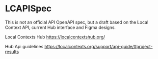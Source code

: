 # LCAPISpec


This is not an official API OpenAPI spec, but a draft based on the Local Context API, current Hub interface and
Figma designs.


Local Contexts Hub
https://localcontextshub.org/

Hub Api guidelines
https://localcontexts.org/support/api-guide/#project-results
